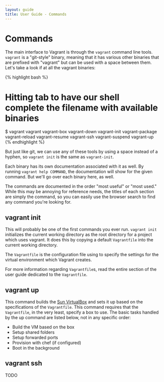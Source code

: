 ```yaml
---
layout: guide
title: User Guide - Commands
---
```

# Commands

The main interface to Vagrant is through the `vagrant` command line tools. `vagrant`
is a "git-style" binary, meaning that it has various other binaries that are prefixed
with "vagrant" but can be used with a space between them. Let's take a look if at
all the vagrant binaries:

{% highlight bash %}
# Hitting tab to have our shell complete the filename with available binaries
$ vagrant
vagrant
vagrant-box
vagrant-down
vagrant-init
vagrant-package
vagrant-reload
vagrant-resume
vagrant-ssh
vagrant-suspend
vagrant-up
{% endhighlight %}

But just like git, we can use any of these tools by using a space instead of a
hyphen, so `vagrant init` is the same as `vagrant-init`.

Each binary has its own documentation associated with it as well. By running
`vagrant help COMMAND`, the documentation will show for the given command.
But we'll go over each binary here, as well.

The commands are documented in the order "most useful" or "most used." While
this may be annoying for reference needs, the titles of each section are simply
the command, so you can easily use the browser search to find any command you're
looking for.

<a name="vagrant-init"> </a>
## vagrant init

This will probably be one of the first commands you ever run. `vagrant init` initializes
the current working directory as the root directory for a project which uses vagrant. It
does this by copying a default `Vagrantfile` into the current working directory.

The `Vagrantfile` is the configuration file using to specify the settings for the virtual
environment which Vagrant creates.

For more information regarding `Vagrantfile`s, read the entire section of the user
guide dedicated to the `Vagrantfile`.

<a name="vagrant-up"> </a>
## vagrant up

This command builds the [Sun VirtualBox](http://www.virtualbox.org) and sets it up based
on the specifications of the `Vagrantfile`. This command requires that the `Vagrantfile`,
in the very least, specify a box to use. The basic tasks handled by the up command are
listed below, not in any specific order:

* Build the VM based on the box
* Setup shared folders
* Setup forwarded ports
* Provision with chef (if configured)
* Boot in the background

<a name="vagrant-ssh"> </a>
## vagrant ssh

TODO